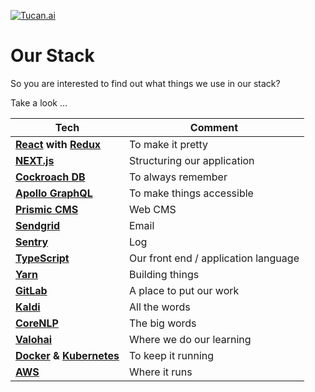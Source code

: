 [![Tucan.ai](https://static.rect.ag/assets/img/tucan%40426.png)](https://tucan.ai/)


# Our Stack

So you are interested to find out what things we use in our stack?

Take a look ...

 Tech | Comment 
------------ | ------------- 
 __[React](https://reactjs.org/) with [Redux](https://redux.js.org/)__ | To make it pretty
 __[NEXT.js](https://nextjs.org)__ | Structuring our application
 __[Cockroach DB](https://www.cockroachlabs.com/)__ | To always remember
 __[Apollo GraphQL](https://www.apollographql.com/)__ | To make things accessible
 __[Prismic CMS](https://prismic.io/)__ | Web CMS
 __[Sendgrid](https://sendgrid.com/)__ | Email
 __[Sentry](https://sentry.io/)__ | Log
 __[TypeScript](https://www.typescriptlang.org/)__ | Our front end / application language
 __[Yarn](https://yarnpkg.com/)__ | Building things
 __[GitLab](https://gitlab.com/)__ | A place to put our work
 __[Kaldi](https://kaldi-asr.org/)__ | All the words
 __[CoreNLP](https://stanfordnlp.github.io/CoreNLP)__ | The big words
 __[Valohai](https://valohai.com/)__ | Where we do our learning
 __[Docker](https://www.docker.com/) & [Kubernetes](https://kubernetes.io/)__ | To keep it running
 __[AWS](https://aws.amazon.com/)__ |  Where it runs


